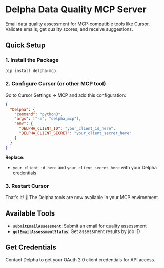 # Delpha Data Quality MCP Server

Email data quality assessment for MCP-compatible tools like Cursor. Validate emails, get quality scores, and receive suggestions.

## Quick Setup

### 1. Install the Package
```bash
pip install delpha-mcp
```

### 2. Configure Cursor (or other MCP tool)

Go to Cursor Settings → MCP and add this configuration:

```json
{
  "Delpha": {
    "command": "python3",
    "args": ["-m", "delpha_mcp"],
    "env": {
      "DELPHA_CLIENT_ID": "your_client_id_here",
      "DELPHA_CLIENT_SECRET": "your_client_secret_here"
    }
  }
}
```

**Replace:**
- `your_client_id_here` and `your_client_secret_here` with your Delpha credentials

### 3. Restart Cursor

That's it! 🚀 The Delpha tools are now available in your MCP environment.

## Available Tools

- **`submitEmailAssessment`**: Submit an email for quality assessment
- **`getEmailAssessmentStatus`**: Get assessment results by job ID




## Get Credentials

Contact Delpha to get your OAuth 2.0 client credentials for API access.
